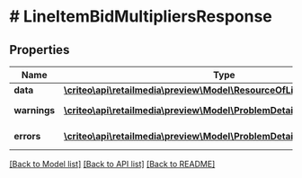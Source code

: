 # # LineItemBidMultipliersResponse

## Properties

Name | Type | Description | Notes
------------ | ------------- | ------------- | -------------
**data** | [**\criteo\api\retailmedia\preview\Model\ResourceOfLineItemBidMultipliers**](ResourceOfLineItemBidMultipliers.md) |  | [optional]
**warnings** | [**\criteo\api\retailmedia\preview\Model\ProblemDetails[]**](ProblemDetails.md) |  | [optional] [readonly]
**errors** | [**\criteo\api\retailmedia\preview\Model\ProblemDetails[]**](ProblemDetails.md) |  | [optional] [readonly]

[[Back to Model list]](../../README.md#models) [[Back to API list]](../../README.md#endpoints) [[Back to README]](../../README.md)
